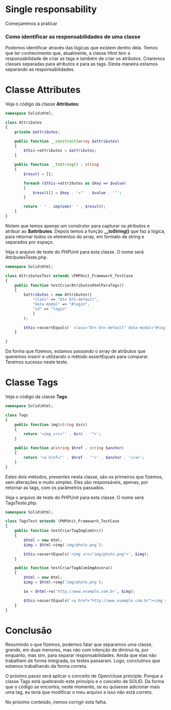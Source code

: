 # Single responsability

Começaremos a praticar

### Como identificar as responsabilidades de uma classe

Podemos identificar através das lógicas que existem dentro dela. 
Temos que ter conhecimento que, atualmente, a classe Html tem a responsabilidade de criar as tags e também de criar os atributos. 
Criaremos classes separadas para atributos e para as tags. 
Desta maneira estamos separando as responsabilidades.

# Classe Attributes

Veja o código da classe **Attributes**:

```php
namespace Solid\Html;

class Attributes
{
    private $attributes;

    public function __construct(array $attributes)
    {
        $this->attributes = $attributes;
    }

    public function __toString() : string
    {
        $result = [];

        foreach ($this->attributes as $key => $value)
        {
            $result[] = $key . '="' . $value . '"';
        }

        return ' ' . implode(' ' , $result);
    }
}
```

Notem que temos apenas um construtor para capturar os atributos e atribuir ao  **$attributes**. 
Depois temos a função **__toString()** que faz a lógica, para retornar todos os elementos do array, em formato de string e separados por espaço.

Veja o arquivo de teste do PHPUnit para esta classe. 
O nome será  AttributesTeste.php.

```php
namespace Solid\Html;

class AttributesTest extends \PHPUnit_Framework_TestCase
{
    public function testCriarAtributosHtmlParaTags()
    {
        $attributes = new Attributes([
            "class" => "btn btn-default",
            "data-modal" => "#login",
            "id" => "login"
            ]
        );

        $this->assertEquals(' class="btn btn-default" data-modal="#login" id="login"' , $attributes);
    }

}
```

Da forma que fizemos, estamos passando o array de atributos que queremos inserir e utilizando o método assertEquals para comparar. Teremos sucesso neste teste.

# Classe Tags

Veja o código da classe **Tags**:

```php
namespace Solid\Html;

class Tags
{
    public function img(string $src)
    {
        return '<img src="' . $src . '">';
    }

    public function a(string $href , string $anchor)
    {
        return '<a href="' . $href . '">' . $anchor . '</a>';
    }
}
```

Estes dois métodos, presentes nesta classe, são os primeiros que fizemos, sem alterações e muito simples. Eles são responsáveis, apenas, por retornar as tags, com os parâmetros passados.

Veja o arquivo de teste do PHPUnit para esta classe. O nome será TagsTeste.php.

```php
namespace Solid\Html;

class TagsTest extends \PHPUnit_Framework_TestCase
{
    public function testCriarTagImgComSrc()
    {
        $html = new Html;
        $img = $html->img('img/photo.png');

        $this->assertEquals('<img src="img/photo.png">', $img);
    }

    public function testCriarTagAComImgAncora()
    {
        $html = new Html;
        $img = $html->img('img/photo.png');

        $a = $html->a('http://www.example.com.br', $img);

        $this->assertEquals('<a href="http://www.example.com.br"><img src="img/photo.png"></a>', $a);
    }
}
```

# Conclusão

Resumindo o que fizemos, podemos falar que separamos uma classe, grande, em duas menores, mas não com intenção de diminuí-la, por enquanto, mas sim, para separar responsabilidades. 
Ainda que elas não trabalhem de forma integrada, os testes passaram. 
Logo, concluímos que estamos trabalhando da forma correta.

O próximo passo será aplicar o conceito de Open/close principle. Porque a classe Tags está quebrando este princípio e o conceito de SOLID. 
Da forma que o código se encontra, neste momento, se eu quisesse adicionar mais uma tag, eu teria que modificar o meu arquivo e isso não está correto.

No próximo conteúdo, iremos corrigir esta falha.